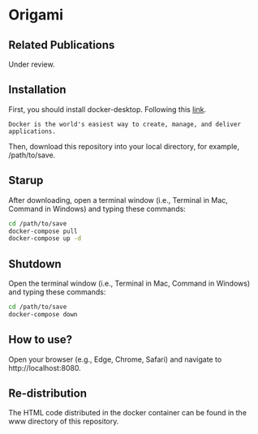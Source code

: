 # Origami

## Related Publications

Under review.

## Installation

First, you should install docker-desktop. Following this [link](https://www.docker.com/products/docker-desktop).

```
Docker is the world's easiest way to create, manage, and deliver applications.
```

Then, download this repository into your local directory, for example, /path/to/save.

## Starup

After downloading, open a terminal window (i.e., Terminal in Mac, Command in Windows) and typing these commands:

```bash
cd /path/to/save
docker-compose pull
docker-compose up -d
```

## Shutdown

Open the terminal window (i.e., Terminal in Mac, Command in Windows) and typing these commands:

```bash
cd /path/to/save
docker-compose down
```

## How to use?

Open your browser (e.g., Edge, Chrome, Safari) and navigate to http://localhost:8080.

## Re-distribution

The HTML code distributed in the docker container can be found in the www directory of this repository.